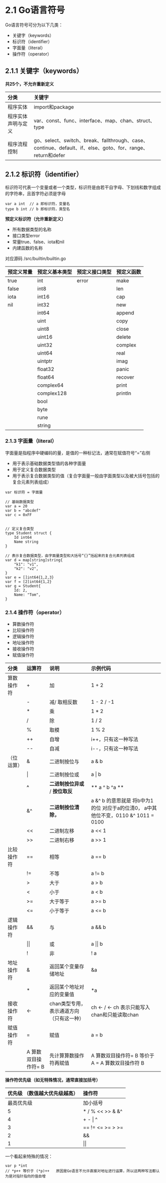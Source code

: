 # 2.1 Go语言符号

Go语言符号可分为以下几类：

* 关键字（keywords）
* 标识符（identifier）
* 字面量（literal）
* 操作符（operator）

## 2.1.1 关键字（keywords）

**共25个，不允许重新定义**

| 分类 | 关键字 |
| :--- | :--- |
| 程序实体 | import和package |
| 程序实体声明与定义 | var、const、func、interface、map、chan、struct、type |
| 程序流程控制 | go、select、switch、break、fallthrough、case、continue、default、if、else、goto、for、range、return和defer |

## 

## 2.1.2 标识符（identifier）

标识符可代表一个变量或者一个类型，标识符是由若干自字母、下划线和数字组成的字符串，且首字符必须是字母

```
var a int  // a 即标识符，变量名
type b int // b 即标识符，类型名
```

**预定义标识符（允许重新定义）**

* 所有数据类型的名称
* 接口类型error
* 常量true、false、iota和nil
* 内建函数的名称

对应源码 /src/builtin/builtin.go

| 预定义常量 | 预定义基本类型 | 预定义接口类型 | 预定义函数 |
| :--- | :--- | :--- | :--- |
| true | int | error | make |
| false | int8 |  | len |
| iota | int16 |  | cap |
| nil | int32 |  | new |
|  | int64 |  | append |
|  | uint |  | copy |
|  | uint8 |  | close |
|  | uint16 |  | delete |
|  | uint32 |  | complex |
|  | uint64 |  | real |
|  | uintptr |  | imag |
|  | float32 |  | panic |
|  | float64 |  | recover |
|  | complex64 |  | print |
|  | complex128 |  | println |
|  | bool |  |  |
|  | byte |  |  |
|  | rune |  |  |
|  | string |  |  |

### 2.1.3 字面量（literal）

字面量是指程序中硬编码的量，是值的一种标记法，通常在赋值符号“=”右侧

* 用于表示基础数据类型值的各种字面量
* 用于定义复合数据类型
* 用于表示复合数据类型的值（复合字面量一般由字面类型以及被大括号包括的复合元素列表组成）

```
var 标识符 = 字面量

// 基础数据类型
var a = 20 
var b = "abcdef"
var c = 0xFF


// 定义复合类型
type Student struct {
    Id int64
    Name string
}

// 表示复合数据类型，由字面量类型和大括号“{}”括起来的复合元素列表组成
var d = map[string]string{
    "k1": "v1",
    "k2": "v2",
}
var e = []int64{1,2,3}
var f = [2]int64{1,2}
var g = Student{
    Id: 2,
    Name: "Tom",
}
```


### 2.1.4 操作符（operator）

* 算数操作符
* 比较操作符
* 逻辑操作符
* 地址操作符
* 接收操作符
* 赋值操作符

| 分类 | 运算符 | 说明 | 示例代码 |
| :--- | :--- | :--- | :--- |
| 算数操作符 | + | 加 | 1 + 2 |
|  | - | 减/ 取相反数 | 1 - 2  /   -1 |
|  | \* | 乘 | 1 \* 2 |
|  | / | 除 | 1 / 2 |
|  | % | 取模 | 1 % 2 |
|  | ++ | 自增 | i++，只有这一种写法 |
|  | -- | 自减 | i--，只有这一种写法 |
| （位运算） | & | 二进制按位与 | a & b |
|  | \| | 二进制按位或 | a \| b |
|  | **^** | **二进制按位异或** / **按位取反** | ** a ^ b    ^a  ** |
|  | &^ | **二进制按位清除，** | a &^ b 的意思就是 将b中为1的位 对应于a的位清0， a中其他位不变，0110 &^ 1011 = 0100 |
|  | &lt;&lt; | 二进制左移 | a &lt;&lt; 1 |
|  | &gt;&gt; | 二进制右移 | a &gt;&gt; 1 |
| 比较操作符 | == | 相等 | a == b |
|  | != | 不等 | a != b |
|  | &gt; | 大于 | a &gt; b |
|  | &lt; | 小于 | a &lt; b |
|  | &gt;= | 大于等于 | a &gt;= b |
|  | &lt;= | 小于等于 | a &lt;= b |
| 逻辑操作符 | && | 与 | a && b |
|  | \|\| | 或 | a \|\| b |
|  | ! | 非 | ! a |
| 地址操作符 | & | 返回某个变量存储地址 | &a |
|  | \* | 返回某个地址对应的变量值 | \*a |
| 接收操作符 | &lt;- | chan类型专用，表示通道方向（只有这一种） | ch &lt;-   /  &lt;- ch  表示只能写入chan和只能读取chan |
| 赋值操作符 | = | 赋值 | a = b |
|  | A 算数双目操作符= B | 先计算算数操作符再赋值 | A 算数双目操作符= B  等价于 A = A 算数双目操作符 B |

**操作符优先级（如无特殊情况，通常直接加括号）**

| 优先级 （数值越大优先级越高） | 操作符 |
| :--- | :--- |
| 最高优先级 | 加小括号 |
| 5 | \* / % &lt;&lt; &gt;&gt; &  &^ |
| 4 | +  -  \|  ^ |
| 3 | ==  !=  &lt;= &gt;= &gt; &gt;= |
| 2 | && |
| 1 | \|\| |

一个看起来特殊的情况：

```
var p *int
// *p++ 等价于 (*p)++   原因是Go语言不允许直接对地址进行运算，所以这两种写法都认为是对指针指向的值自增

```





